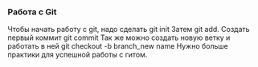 ### Работа с Git 
Чтобы начать работу с git, надо сделать git init
Затем git add.
Создать первый коммит git commit
Так же можно создать новую ветку и работать в ней git checkout -b branch_new name
Нужно больше практики для успешной работы с гитом.